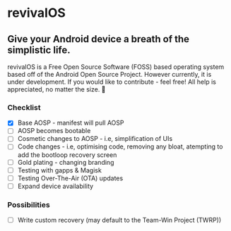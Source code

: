 # revivalOS
## Give your Android device a breath of the simplistic life.

revivalOS is a Free Open Source Software (FOSS) based operating system based off of the Android Open Source Project. However currently, it is under development. If you would like to contribute - feel free! All help is appreciated, no matter the size. 🖤

### Checklist
- [x] Base AOSP - manifest will pull AOSP
- [ ] AOSP becomes bootable
- [ ] Cosmetic changes to AOSP - i.e, simplification of UIs
- [ ] Code changes - i.e, optimising code, removing any bloat, atempting to add the bootloop recovery screen
- [ ] Gold plating - changing branding
- [ ] Testing with gapps & Magisk
- [ ] Testing Over-The-Air (OTA) updates
- [ ] Expand device availability

### Possibilities
- [ ] Write custom recovery (may default to the Team-Win Project (TWRP))
